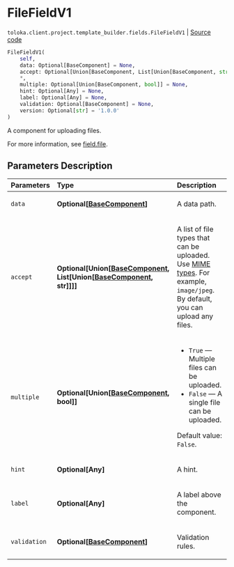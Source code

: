 # FileFieldV1
`toloka.client.project.template_builder.fields.FileFieldV1` | [Source code](https://github.com/Toloka/toloka-kit/blob/v1.2.0.post1/src/client/project/template_builder/fields.py#L223)

```python
FileFieldV1(
    self,
    data: Optional[BaseComponent] = None,
    accept: Optional[Union[BaseComponent, List[Union[BaseComponent, str]]]] = None,
    *,
    multiple: Optional[Union[BaseComponent, bool]] = None,
    hint: Optional[Any] = None,
    label: Optional[Any] = None,
    validation: Optional[BaseComponent] = None,
    version: Optional[str] = '1.0.0'
)
```

A component for uploading files.


For more information, see [field.file](https://toloka.ai/docs/template-builder/reference/field.file).

## Parameters Description

| Parameters | Type | Description |
| :----------| :----| :-----------|
`data`|**Optional\[[BaseComponent](toloka.client.project.template_builder.base.BaseComponent.md)\]**|<p>A data path.</p>
`accept`|**Optional\[Union\[[BaseComponent](toloka.client.project.template_builder.base.BaseComponent.md), List\[Union\[[BaseComponent](toloka.client.project.template_builder.base.BaseComponent.md), str\]\]\]\]**|<p>A list of file types that can be uploaded. Use [MIME types](https://developer.mozilla.org/en-US/docs/Web/HTTP/Basics_of_HTTP/MIME_types). For example, `image/jpeg`. By default, you can upload any files.</p>
`multiple`|**Optional\[Union\[[BaseComponent](toloka.client.project.template_builder.base.BaseComponent.md), bool\]\]**|<ul> <li>`True` — Multiple files can be uploaded.</li> <li>`False` — A single file can be uploaded.</li> </ul> <p></p><p>Default value: `False`.</p>
`hint`|**Optional\[Any\]**|<p>A hint.</p>
`label`|**Optional\[Any\]**|<p>A label above the component.</p>
`validation`|**Optional\[[BaseComponent](toloka.client.project.template_builder.base.BaseComponent.md)\]**|<p>Validation rules.</p>

